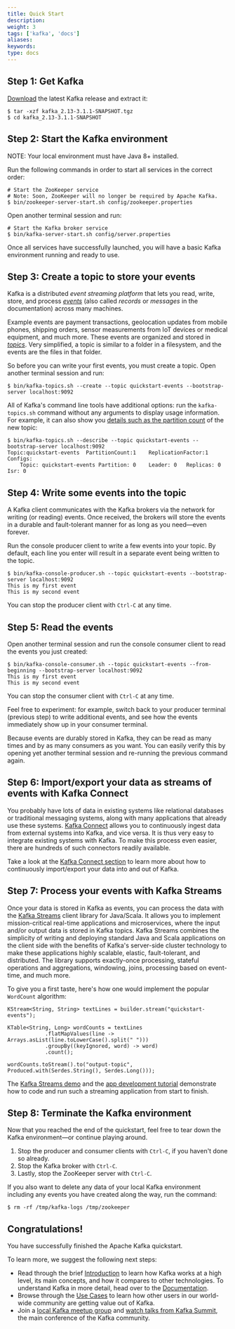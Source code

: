 ```yaml
---
title: Quick Start
description: 
weight: 3
tags: ['kafka', 'docs']
aliases: 
keywords: 
type: docs
---
```


## Step 1: Get Kafka

[Download](https://www.apache.org/dyn/closer.cgi?path=/kafka/3.1.1/kafka_2.13-3.1.1.tgz) the latest Kafka release and extract it: 
    
    
    $ tar -xzf kafka_2.13-3.1.1-SNAPSHOT.tgz
    $ cd kafka_2.13-3.1.1-SNAPSHOT

## Step 2: Start the Kafka environment

NOTE: Your local environment must have Java 8+ installed. 

Run the following commands in order to start all services in the correct order: 
    
    
    # Start the ZooKeeper service
    # Note: Soon, ZooKeeper will no longer be required by Apache Kafka.
    $ bin/zookeeper-server-start.sh config/zookeeper.properties

Open another terminal session and run: 
    
    
    # Start the Kafka broker service
    $ bin/kafka-server-start.sh config/server.properties

Once all services have successfully launched, you will have a basic Kafka environment running and ready to use. 

## Step 3: Create a topic to store your events

Kafka is a distributed _event streaming platform_ that lets you read, write, store, and process [_events_](/#messages) (also called _records_ or _messages_ in the documentation) across many machines. 

Example events are payment transactions, geolocation updates from mobile phones, shipping orders, sensor measurements from IoT devices or medical equipment, and much more. These events are organized and stored in [_topics_](/#intro_concepts_and_terms). Very simplified, a topic is similar to a folder in a filesystem, and the events are the files in that folder. 

So before you can write your first events, you must create a topic. Open another terminal session and run: 
    
    
    $ bin/kafka-topics.sh --create --topic quickstart-events --bootstrap-server localhost:9092

All of Kafka's command line tools have additional options: run the `kafka-topics.sh` command without any arguments to display usage information. For example, it can also show you [details such as the partition count](/#intro_concepts_and_terms) of the new topic: 
    
    
    $ bin/kafka-topics.sh --describe --topic quickstart-events --bootstrap-server localhost:9092
    Topic:quickstart-events  PartitionCount:1    ReplicationFactor:1 Configs:
        Topic: quickstart-events Partition: 0    Leader: 0   Replicas: 0 Isr: 0

## Step 4: Write some events into the topic

A Kafka client communicates with the Kafka brokers via the network for writing (or reading) events. Once received, the brokers will store the events in a durable and fault-tolerant manner for as long as you need—even forever. 

Run the console producer client to write a few events into your topic. By default, each line you enter will result in a separate event being written to the topic. 
    
    
    $ bin/kafka-console-producer.sh --topic quickstart-events --bootstrap-server localhost:9092
    This is my first event
    This is my second event

You can stop the producer client with `Ctrl-C` at any time. 

## Step 5: Read the events

Open another terminal session and run the console consumer client to read the events you just created:
    
    
    $ bin/kafka-console-consumer.sh --topic quickstart-events --from-beginning --bootstrap-server localhost:9092
    This is my first event
    This is my second event

You can stop the consumer client with `Ctrl-C` at any time.

Feel free to experiment: for example, switch back to your producer terminal (previous step) to write additional events, and see how the events immediately show up in your consumer terminal.

Because events are durably stored in Kafka, they can be read as many times and by as many consumers as you want. You can easily verify this by opening yet another terminal session and re-running the previous command again.

## Step 6: Import/export your data as streams of events with Kafka Connect

You probably have lots of data in existing systems like relational databases or traditional messaging systems, along with many applications that already use these systems. [Kafka Connect](/#connect) allows you to continuously ingest data from external systems into Kafka, and vice versa. It is thus very easy to integrate existing systems with Kafka. To make this process even easier, there are hundreds of such connectors readily available. 

Take a look at the [Kafka Connect section](/#connect) to learn more about how to continuously import/export your data into and out of Kafka.

## Step 7: Process your events with Kafka Streams

Once your data is stored in Kafka as events, you can process the data with the [Kafka Streams](/streams) client library for Java/Scala. It allows you to implement mission-critical real-time applications and microservices, where the input and/or output data is stored in Kafka topics. Kafka Streams combines the simplicity of writing and deploying standard Java and Scala applications on the client side with the benefits of Kafka's server-side cluster technology to make these applications highly scalable, elastic, fault-tolerant, and distributed. The library supports exactly-once processing, stateful operations and aggregations, windowing, joins, processing based on event-time, and much more. 

To give you a first taste, here's how one would implement the popular `WordCount` algorithm:
    
    
    KStream<String, String> textLines = builder.stream("quickstart-events");
    
    KTable<String, Long> wordCounts = textLines
                .flatMapValues(line -> Arrays.asList(line.toLowerCase().split(" ")))
                .groupBy((keyIgnored, word) -> word)
                .count();
    
    wordCounts.toStream().to("output-topic", Produced.with(Serdes.String(), Serdes.Long()));

The [Kafka Streams demo](/25/streams/quickstart) and the [app development tutorial](/25/streams/tutorial) demonstrate how to code and run such a streaming application from start to finish. 

## Step 8: Terminate the Kafka environment

Now that you reached the end of the quickstart, feel free to tear down the Kafka environment—or continue playing around. 

  1. Stop the producer and consumer clients with `Ctrl-C`, if you haven't done so already. 
  2. Stop the Kafka broker with `Ctrl-C`. 
  3. Lastly, stop the ZooKeeper server with `Ctrl-C`. 



If you also want to delete any data of your local Kafka environment including any events you have created along the way, run the command: 
    
    
    $ rm -rf /tmp/kafka-logs /tmp/zookeeper

## Congratulations!

You have successfully finished the Apache Kafka quickstart.

To learn more, we suggest the following next steps:

  * Read through the brief [Introduction](/intro) to learn how Kafka works at a high level, its main concepts, and how it compares to other technologies. To understand Kafka in more detail, head over to the [Documentation](/). 
  * Browse through the [Use Cases](/powered-by) to learn how other users in our world-wide community are getting value out of Kafka. 
  * Join a [local Kafka meetup group](/events) and [watch talks from Kafka Summit](https://kafka-summit.org/past-events/), the main conference of the Kafka community. 


